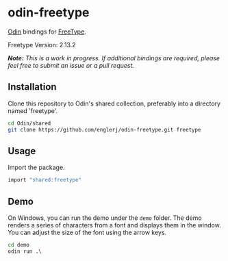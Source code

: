 # odin-freetype
[Odin](https://github.com/odin-lang/Odin) bindings for [FreeType](https://www.freetype.org/index.html).

Freetype Version: 2.13.2

_**Note:** This is a work in progress. If additional bindings are required, please feel free to submit an issue or a pull request._

## Installation
Clone this repository to Odin's shared collection, preferably into a directory named 'freetype'.

```bash
cd Odin/shared
git clone https://github.com/englerj/odin-freetype.git freetype
```

## Usage
Import the package.
```c
import "shared:freetype"
```

## Demo
On Windows, you can run the demo under the `demo` folder. The demo renders a series of characters from a font and displays them in the window. You can adjust the size of the font using the arrow keys.
```bash
cd demo
odin run .\
```